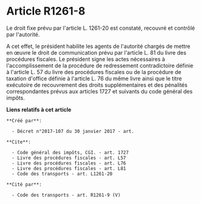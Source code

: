 # Article R1261-8

Le droit fixe prévu par l'article L. 1261-20 est constaté, recouvré et contrôlé par l'autorité. 

A cet effet, le président habilite les agents de l'autorité chargés de mettre en œuvre le droit de communication prévu par
l'article L. 81 du livre des procédures fiscales. Le président signe les actes nécessaires à l'accomplissement de la
procédure de redressement contradictoire définie à l'article L. 57 du livre des procédures fiscales ou de la procédure de
taxation d'office définie à l'article L. 76 du même livre ainsi que le titre exécutoire de recouvrement des droits
supplémentaires et des pénalités correspondantes prévus aux articles 1727 et suivants du code général des impôts.

**Liens relatifs à cet article**

	**Créé par**:

	  - Décret n°2017-107 du 30 janvier 2017 - art.

	**Cite**:

	  - Code général des impôts, CGI. - art. 1727
	  - Livre des procédures fiscales - art. L57
	  - Livre des procédures fiscales - art. L76
	  - Livre des procédures fiscales - art. L81
	  - Code des transports - art. L1261-20

	**Cité par**:

	  - Code des transports - art. R1261-9 (V)
